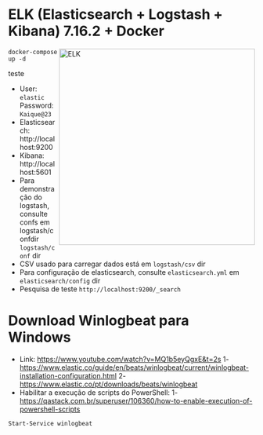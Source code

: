 # ELK (Elasticsearch + Logstash + Kibana) 7.16.2 + Docker

<img src="https://images.contentstack.io/v3/assets/bltefdd0b53724fa2ce/blt280217a63b82a734/5bbdaacf63ed239936a7dd56/elastic-logo.svg" alt="ELK" width="400" align="right" />

```
docker-compose up -d
```

teste

* User: `elastic` Password: `Kaique@23`
* Elasticsearch: http://localhost:9200
* Kibana: http://localhost:5601
* Para demonstração do logstash, consulte confs em logstash/confdir `logstash/conf` dir
* CSV usado para carregar dados está em `logstash/csv` dir
* Para configuração de elasticsearch, consulte `elasticsearch.yml` em `elasticsearch/config` dir
* Pesquisa de teste `http://localhost:9200/_search`

# Download Winlogbeat para Windows 
* Link:
https://www.youtube.com/watch?v=MQ1b5eyQgxE&t=2s
1- https://www.elastic.co/guide/en/beats/winlogbeat/current/winlogbeat-installation-configuration.html
2- https://www.elastic.co/pt/downloads/beats/winlogbeat
* Habilitar a execução de scripts do PowerShell:
1- https://qastack.com.br/superuser/106360/how-to-enable-execution-of-powershell-scripts
```
Start-Service winlogbeat
```